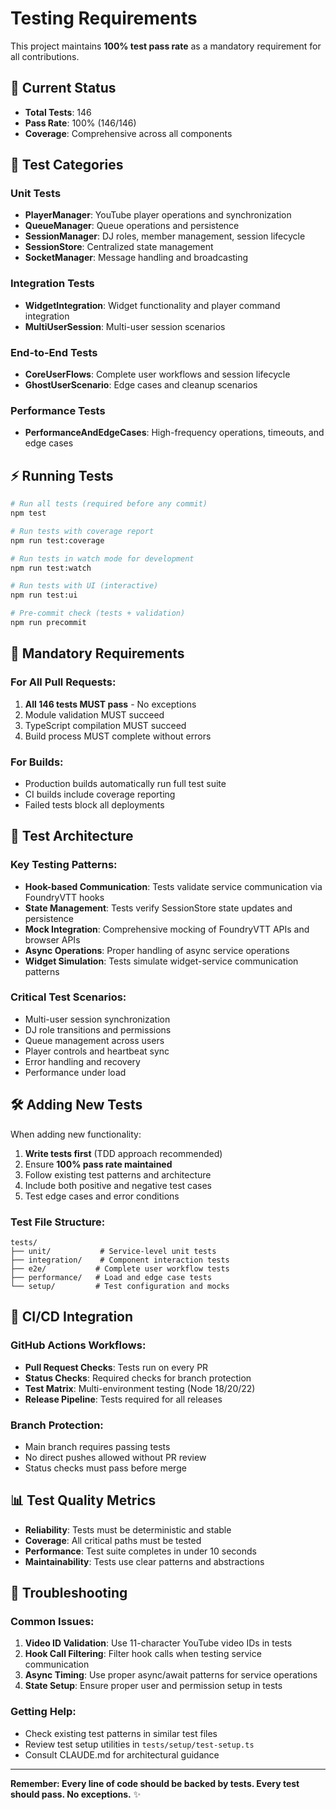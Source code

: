 # Testing Requirements

This project maintains **100% test pass rate** as a mandatory requirement for all contributions.

## 🎯 Current Status

- **Total Tests**: 146
- **Pass Rate**: 100% (146/146)
- **Coverage**: Comprehensive across all components

## 🧪 Test Categories

### Unit Tests
- **PlayerManager**: YouTube player operations and synchronization
- **QueueManager**: Queue operations and persistence  
- **SessionManager**: DJ roles, member management, session lifecycle
- **SessionStore**: Centralized state management
- **SocketManager**: Message handling and broadcasting

### Integration Tests
- **WidgetIntegration**: Widget functionality and player command integration
- **MultiUserSession**: Multi-user session scenarios

### End-to-End Tests
- **CoreUserFlows**: Complete user workflows and session lifecycle
- **GhostUserScenario**: Edge cases and cleanup scenarios

### Performance Tests
- **PerformanceAndEdgeCases**: High-frequency operations, timeouts, and edge cases

## ⚡ Running Tests

```bash
# Run all tests (required before any commit)
npm test

# Run tests with coverage report
npm run test:coverage

# Run tests in watch mode for development
npm run test:watch

# Run tests with UI (interactive)
npm run test:ui

# Pre-commit check (tests + validation)
npm run precommit
```

## 🚫 Mandatory Requirements

### For All Pull Requests:
1. **All 146 tests MUST pass** - No exceptions
2. Module validation MUST succeed
3. TypeScript compilation MUST succeed
4. Build process MUST complete without errors

### For Builds:
- Production builds automatically run full test suite
- CI builds include coverage reporting
- Failed tests block all deployments

## 🔧 Test Architecture

### Key Testing Patterns:
- **Hook-based Communication**: Tests validate service communication via FoundryVTT hooks
- **State Management**: Tests verify SessionStore state updates and persistence  
- **Mock Integration**: Comprehensive mocking of FoundryVTT APIs and browser APIs
- **Async Operations**: Proper handling of async service operations
- **Widget Simulation**: Tests simulate widget-service communication patterns

### Critical Test Scenarios:
- Multi-user session synchronization
- DJ role transitions and permissions
- Queue management across users
- Player controls and heartbeat sync
- Error handling and recovery
- Performance under load

## 🛠️ Adding New Tests

When adding new functionality:

1. **Write tests first** (TDD approach recommended)
2. Ensure **100% pass rate maintained**
3. Follow existing test patterns and architecture
4. Include both positive and negative test cases
5. Test edge cases and error conditions

### Test File Structure:
```
tests/
├── unit/           # Service-level unit tests
├── integration/    # Component interaction tests  
├── e2e/           # Complete user workflow tests
├── performance/   # Load and edge case tests
└── setup/         # Test configuration and mocks
```

## 🚀 CI/CD Integration

### GitHub Actions Workflows:
- **Pull Request Checks**: Tests run on every PR
- **Status Checks**: Required checks for branch protection
- **Test Matrix**: Multi-environment testing (Node 18/20/22)
- **Release Pipeline**: Tests required for all releases

### Branch Protection:
- Main branch requires passing tests
- No direct pushes allowed without PR review
- Status checks must pass before merge

## 📊 Test Quality Metrics

- **Reliability**: Tests must be deterministic and stable
- **Coverage**: All critical paths must be tested
- **Performance**: Test suite completes in under 10 seconds
- **Maintainability**: Tests use clear patterns and abstractions

## 🐛 Troubleshooting

### Common Issues:
1. **Video ID Validation**: Use 11-character YouTube video IDs in tests
2. **Hook Call Filtering**: Filter hook calls when testing service communication  
3. **Async Timing**: Use proper async/await patterns for service operations
4. **State Setup**: Ensure proper user and permission setup in tests

### Getting Help:
- Check existing test patterns in similar test files
- Review test setup utilities in `tests/setup/test-setup.ts`
- Consult CLAUDE.md for architectural guidance

---

**Remember: Every line of code should be backed by tests. Every test should pass. No exceptions.** ✨